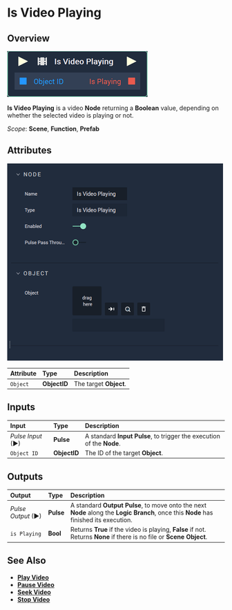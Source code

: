 # Is Video Playing

## Overview

![The Is Video Playing Node.](../../../.gitbook/assets/node-is-video-playing.png)

**Is Video Playing** is a video **Node** returning a **Boolean** value, depending on whether the selected video is playing or not.

*Scope*: **Scene**, **Function**, **Prefab**

## Attributes

![The Is Video Playing Node Attributes.](../../../.gitbook/assets/node-is-video-playing-attr.png)

| Attribute | Type | Description |
| :--- | :--- | :--- |
| `Object` | **ObjectID** | The target **Object**. |

## Inputs

| Input | Type | Description |
| :--- | :--- | :--- |
| _Pulse Input_ \(►\) | **Pulse** | A standard **Input Pulse**, to trigger the execution of the **Node**. |
| `Object ID` | **ObjectID** | The ID of the target **Object**. |

## Outputs

| Output | Type | Description |
| :--- | :--- | :--- |
| _Pulse Output_ \(►\) | **Pulse** | A standard **Output Pulse**, to move onto the next **Node** along the **Logic Branch**, once this **Node** has finished its execution. |
| `is Playing` | **Bool** | Returns **True** if the video is playing, **False** if not. Returns **None** if there is no file or **Scene Object**. |

## See Also

* [**Play Video**](playvideo.md)
* [**Pause Video**](pausevideo.md)
* [**Seek Video**](seekvideo.md)
* [**Stop Video**](stopvideo.md)

